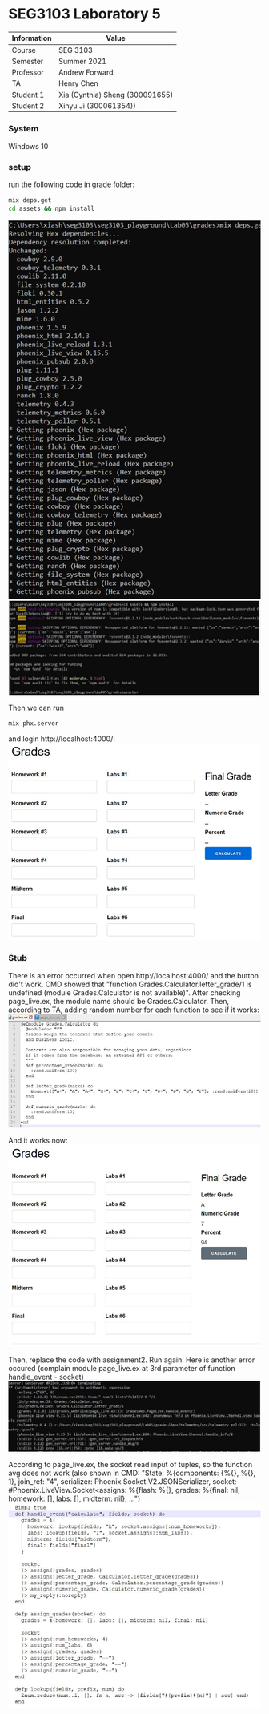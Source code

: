 # SEG3103 Laboratory 5

| Information | Value |
| --- | --- |
| Course | SEG 3103 |
| Semester | Summer 2021 |
| Professor | Andrew Forward |
| TA | Henry Chen |
| Student 1 | Xia (Cynthia) Sheng (300091655) |
| Student 2 | Xinyu Ji (300061354)) |


### System

Windows 10

### setup
run the following code in grade folder:
```bash
mix deps.get
cd assets && npm install
```
![version](assets/deps-get.JPG)
![version](assets/npm-install.JPG)

Then we can run
```bash
mix phx.server
```
and login http://localhost:4000/:
![version](assets/grade.JPG)

### Stub
There is an error occurred when open http://localhost:4000/ and the button did't work. CMD showed that "function Grades.Calculator.letter_grade/1 is undefined (module Grades.Calculator is not available)". After checking page_live.ex, the module name should be Grades.Calculator. Then, according to TA, adding random number for each function to see if it works:
![part1](assets/random.JPG)

And it works now:
![part1](assets/random1.JPG)

Then, replace the code with assignment2. Run again. Here is another error occured (complain module page_live.ex at 3rd parameter of function handle_event - socket)
![part1](assets/error.JPG)

According to page_live.ex, the socket read input of tuples, so the function avg does not work (also shown in CMD: "State: %{components: {%{}, %{}, 1}, join_ref: "4", serializer: Phoenix.Socket.V2.JSONSerializer, socket: #Phoenix.LiveView.Socket<assigns: %{flash: %{}, grades: %{final: nil, homework: [], labs: [], midterm: nil}, ...")
![part1](assets/socket.JPG)
